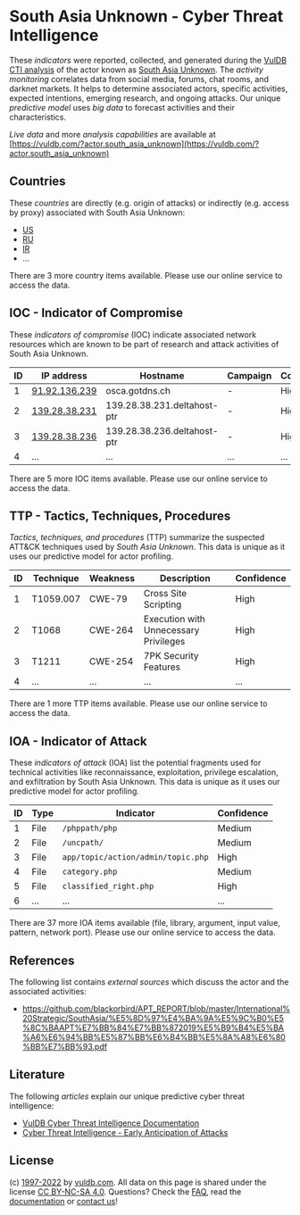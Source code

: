 # South Asia Unknown - Cyber Threat Intelligence

These _indicators_ were reported, collected, and generated during the [VulDB CTI analysis](https://vuldb.com/?kb.cti) of the actor known as [South Asia Unknown](https://vuldb.com/?actor.south_asia_unknown). The _activity monitoring_ correlates data from social media, forums, chat rooms, and darknet markets. It helps to determine associated actors, specific activities, expected intentions, emerging research, and ongoing attacks. Our unique _predictive model_ uses _big data_ to forecast activities and their characteristics.

_Live data_ and more _analysis capabilities_ are available at [https://vuldb.com/?actor.south_asia_unknown](https://vuldb.com/?actor.south_asia_unknown)

## Countries

These _countries_ are directly (e.g. origin of attacks) or indirectly (e.g. access by proxy) associated with South Asia Unknown:

* [US](https://vuldb.com/?country.us)
* [RU](https://vuldb.com/?country.ru)
* [IR](https://vuldb.com/?country.ir)
* ...

There are 3 more country items available. Please use our online service to access the data.

## IOC - Indicator of Compromise

These _indicators of compromise_ (IOC) indicate associated network resources which are known to be part of research and attack activities of South Asia Unknown.

ID | IP address | Hostname | Campaign | Confidence
-- | ---------- | -------- | -------- | ----------
1 | [91.92.136.239](https://vuldb.com/?ip.91.92.136.239) | osca.gotdns.ch | - | High
2 | [139.28.38.231](https://vuldb.com/?ip.139.28.38.231) | 139.28.38.231.deltahost-ptr | - | High
3 | [139.28.38.236](https://vuldb.com/?ip.139.28.38.236) | 139.28.38.236.deltahost-ptr | - | High
4 | ... | ... | ... | ...

There are 5 more IOC items available. Please use our online service to access the data.

## TTP - Tactics, Techniques, Procedures

_Tactics, techniques, and procedures_ (TTP) summarize the suspected ATT&CK techniques used by _South Asia Unknown_. This data is unique as it uses our predictive model for actor profiling.

ID | Technique | Weakness | Description | Confidence
-- | --------- | -------- | ----------- | ----------
1 | T1059.007 | CWE-79 | Cross Site Scripting | High
2 | T1068 | CWE-264 | Execution with Unnecessary Privileges | High
3 | T1211 | CWE-254 | 7PK Security Features | High
4 | ... | ... | ... | ...

There are 1 more TTP items available. Please use our online service to access the data.

## IOA - Indicator of Attack

These _indicators of attack_ (IOA) list the potential fragments used for technical activities like reconnaissance, exploitation, privilege escalation, and exfiltration by South Asia Unknown. This data is unique as it uses our predictive model for actor profiling.

ID | Type | Indicator | Confidence
-- | ---- | --------- | ----------
1 | File | `/phppath/php` | Medium
2 | File | `/uncpath/` | Medium
3 | File | `app/topic/action/admin/topic.php` | High
4 | File | `category.php` | Medium
5 | File | `classified_right.php` | High
6 | ... | ... | ...

There are 37 more IOA items available (file, library, argument, input value, pattern, network port). Please use our online service to access the data.

## References

The following list contains _external sources_ which discuss the actor and the associated activities:

* https://github.com/blackorbird/APT_REPORT/blob/master/International%20Strategic/SouthAsia/%E5%8D%97%E4%BA%9A%E5%9C%B0%E5%8C%BAAPT%E7%BB%84%E7%BB%872019%E5%B9%B4%E5%BA%A6%E6%94%BB%E5%87%BB%E6%B4%BB%E5%8A%A8%E6%80%BB%E7%BB%93.pdf

## Literature

The following _articles_ explain our unique predictive cyber threat intelligence:

* [VulDB Cyber Threat Intelligence Documentation](https://vuldb.com/?kb.cti)
* [Cyber Threat Intelligence - Early Anticipation of Attacks](https://www.scip.ch/en/?labs.20201022)

## License

(c) [1997-2022](https://vuldb.com/?kb.changelog) by [vuldb.com](https://vuldb.com/?kb.about). All data on this page is shared under the license [CC BY-NC-SA 4.0](https://creativecommons.org/licenses/by-nc-sa/4.0/). Questions? Check the [FAQ](https://vuldb.com/?kb.faq), read the [documentation](https://vuldb.com/?kb) or [contact us](https://vuldb.com/?contact)!
